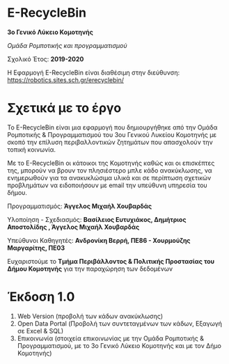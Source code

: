 # E-RecycleBin
**3ο Γενικό Λύκειο Κομοτηνής**

*Ομάδα Ρομποτικής και προγραμματισμού* 

Σχολικό Έτος: **2019-2020**

H Εφαρμογή E-RecycleBin είναι διαθέσιμη στην διεύθυνση: https://robotics.sites.sch.gr/erecyclebin/
# Σχετικά με το έργο
Το E-RecycleBin είναι μια εφαρμογή που δημιουργήθηκε από την Ομάδα Ρομποτικής & Προγραμματισμού του 3ου Γενικού Λυκείου Κομοτηνής με σκοπό την επίλυση περιβαλλοντικών ζητημάτων που απασχολούν την τοπική κοινωνία.

Με το E-RecycleBin οι κάτοικοι της Κομοτηνής καθώς και οι επισκέπτες της, μπορούν να βρουν τον πλησιέστερο μπλε κάδο ανακύκλωσης, να ενημερωθούν για τα ανακυκλώσιμα υλικά και σε περίπτωση σχετικών προβλημάτων να ειδοποιήσουν με email την υπεύθυνη υπηρεσία του δήμου.

Προγραμματισμός: **Άγγελος Μιχαήλ Χουβαρδάς**

Υλοποίηση - Σχεδιασμός: **Βασίλειος Ευτυχιάκος, Δημήτριος Αποστολίδης , Άγγελος Μιχαήλ Χουβαρδάς**

Υπεύθυνοι Καθηγητές: **Ανδρονίκη Βερρή, ΠΕ86 - Χουρμούζης Μαργαρίτης, ΠΕ03**

Ευχαριστούμε το **Τμήμα Περιβάλλοντος & Πολιτικής Προστασίας του Δήμου Κομοτηνής** για την παραχώρηση των δεδομένων

# Έκδοση 1.0
1. Web Version (προβολή των κάδων ανακύκλωσης)
2. Open Data Portal (Προβολή των συντεταγμένων των κάδων, Εξαγωγή σε Excel & SQL)
3. Επικοινωνία (στοιχεία επικοινωνίας με την Ομάδα Ρομποτικής & Προγραμματισμού, με το 3ο Γενικό Λύκειο Κομοτηνής και με τον Δήμο Κομοτηνής)
